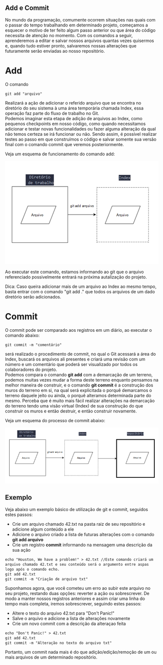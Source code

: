 ## Add e Commit

No mundo da programação, comumente ocorrem situações nas quais com o passar do tempo trabalhando em determinado projeto, começamos a esquecer o motivo de ter feito algum passo anterior ou que área do código necessita de atenção no momento. Com os comandos a seguir, aprenderemos a editar e salvar nossos arquivos quantas vezes quisermos e, quando tudo estiver pronto, salvaremos nossas alterações que futuramente serão enviadas ao nosso repositório.

# Add

O comando 
```
git add "arquivo"
```

Realizará a ação de adicionar o referido arquivo que se encontra no diretório do seu sistema à uma área temporária chamada Index, essa operação faz parte do fluxo de trabalho no Git.<br>
Podemos imaginar esta etapa de adição de arquivos ao Index, como pequenos checkpoints em nosso código, como quando necessitamos adicionar e testar novas funcionalidades ou fazer alguma alteração da qual não temos certeza se irá funcionar ou não. Sendo assim, é possível realizar testes ao passo em que construímos o código e salvar somente sua versão final com o comando commit que veremos posteriormente.<br>

Veja um esquema de funcionamento do comando add:

![gitadd](/images/gitadd.png)

Ao executar este comando, estamos informando ao git que o arquivo referenciado possivelmente entrará na próxima autalização do projeto.<br>

Dica: Caso queira adicionar mais de um arquivo ao Index ao mesmo tempo, basta entrar com o comando "git add ." que todos os arquivos de um dado diretório serão adicionados.

# Commit

O commit pode ser comparado aos registros em um diário, ao executar o comando abaixo:
```
git commit -m "comentário"
```

será realizado o procedimento de commit, no qual o Git acessará a área do Index, buscará os arquivos ali presentes e criará uma revisão com um número e um comentário que poderá ser visualizado por todos os colaboradores do projeto.<br>
Podemos compara o comando **git add** com a demarcação de um terreno, podemos muitas vezes mudar a forma deste terreno enquanto pensamos na melhor maneira de construir, e o comando **git commit** é a construção dos muros do terreno em si, na qual será explicitada o porquê demarcamos o terreno daquele jeito ou ainda, o porquê alteramos determinada parte do mesmo.
Perceba que é muito mais fácil realizar alterações na demarcação do terreno tendo uma visão virtual (Index) de sua construção do que construir os muros e então destruir, e então construir novamente.<br>

Veja um esquema do processo de commit abaixo:

![commithead](/images/head.png)




## Exemplo

Veja abaixo um exemplo básico de utilização de git e commit, seguidos estes passos:


- Crie um arquivo chamado 42.txt na pasta raiz de seu repositório e adicione algum conteúdo a ele
- Adicione o arquivo criado a lista de futuras alterações com o comando **git add arquivo**
- Crie um registro **commit** informando na mensagem uma descrição da sua ação

```
echo "Houston, We have a problem!" > 42.txt //Este comando criará um arquivo chamado 42.txt e seu conteúdo será o argumento entre aspas logo após o comando echo. 
git add 42.txt
git commit -m "Criação de arquivo txt"
```

Suponhamos agora, que você cometeu um erro ao subir este arquivo no seu projeto, restando duas opções: reverter a ação ou sobrescrever. 
De modo a manter nossos registros anteriores e assim criar uma linha do tempo mais completa, iremos sobrescrever, seguindo estes passos:

- Altere o texto do arquivo 42.txt para "Don't Panic!"
- Salve o arquivo e adicione a lista de alterações novamente
- Crie um novo commit com a descrição da alteraçao feita

```
echo "Don't Panic!" > 42.txt
git add 42.txt
git commit -m "Alteração no texto do arquivo txt"
```

Portanto, um commit nada mais é do que  adição/edição/remoção de um ou mais arquivos de um determinado repositório.




